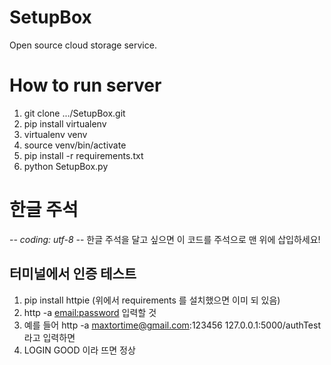 # SetupBox
Open source cloud storage service.

# How to run server
1. git clone .../SetupBox.git
2. pip install virtualenv
3. virtualenv venv
4. source venv/bin/activate
4. pip install -r requirements.txt
5. python SetupBox.py

# 한글 주석
-*- coding: utf-8 -*-
한글 주석을 달고 싶으면 이 코드를 주석으로 맨 위에 삽입하세요!

## 터미널에서 인증 테스트
1. pip install httpie (위에서 requirements 를 설치했으면 이미 되 있음)
2. http -a <email:password> <URL> 입력할 것 
3. 예를 들어 http -a maxtortime@gmail.com:123456 127.0.0.1:5000/authTest 라고 입력하면
4. LOGIN GOOD 이라 뜨면 정상
